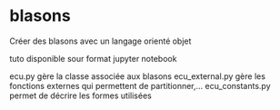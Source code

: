 # blasons
Créer des blasons avec un langage orienté objet

tuto disponible sour format jupyter notebook

ecu.py gère la classe associée aux blasons
ecu_external.py gère les fonctions externes qui permettent de partitionner,...
ecu_constants.py permet de décrire les formes utilisées

